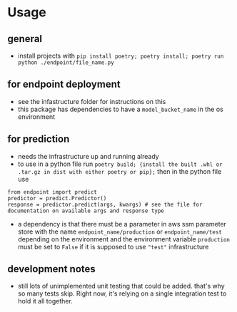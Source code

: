 # Usage

## general

- install projects with `pip install poetry; poetry install; poetry run python ./endpoint/file_name.py`

## for endpoint deployment

- see the infastructure folder for instructions on this
- this package has dependencies to have a `model_bucket_name` in the os environment

## for prediction

- needs the infrastructure up and running already
- to use in a python file run `poetry build; {install the built .whl or .tar.gz in dist with either poetry or pip};` then in the python file use 

```# python
from endpoint import predict
predictor = predict.Predictor()
response = predictor.predict(args, kwargs) # see the file for documentation on available args and response type
```

- a dependency is that there must be a parameter in aws ssm parameter store with the name `endpoint_name/production` or `endpoint_name/test` depending on the environment and the environment variable `production` must be set to `False` if it is supposed to use `"test"` infrastructure

## development notes

- still lots of unimplemented unit testing that could be added. that's why so many tests skip. Right now, it's relying on a single integration test to hold it all together.
